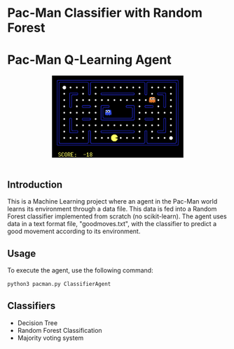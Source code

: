 # Pac-Man Classifier with Random Forest
# Pac-Man Q-Learning Agent
<div align="center">
  <img src="image.png" alt="Pac-Man" width="300"/>
</div><br>

## Introduction
This is a Machine Learning project where an agent in the Pac-Man world learns its environment through a data file. This data is fed into a Random Forest classifier implemented from scratch (no scikit-learn). The agent uses data in a text format file, "goodmoves.txt", with the classifier to predict a good movement according to its environment.

## Usage
To execute the agent, use the following command:

```bash
python3 pacman.py ClassifierAgent
```
## Classifiers
- Decision Tree
- Random Forest Classification
- Majority voting system


